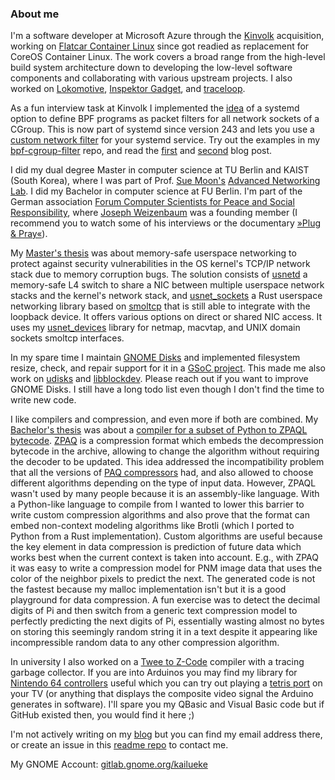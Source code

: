 ### About me

I'm a software developer at Microsoft Azure through the [Kinvolk](https://kinvolk.io/) acquisition, working on [Flatcar Container Linux](https://www.flatcar-linux.org/) since got readied as replacement for CoreOS Container Linux.
The work covers a broad range from the high-level build system architecture down to developing the low-level software components and collaborating with various upstream projects.
I also worked on [Lokomotive](https://github.com/kinvolk/lokomotive), [Inspektor Gadget](https://github.com/kinvolk/inspektor-gadget), and [traceloop](https://github.com/kinvolk/traceloop).

As a fun interview task at Kinvolk I implemented the [idea](https://github.com/systemd/systemd/issues/10227) of a systemd option to define BPF programs as packet filters for all network sockets of a CGroup. This is now part of systemd since version 243 and lets you use a [custom network filter](https://www.freedesktop.org/software/systemd/man/systemd.resource-control.html#IPIngressFilterPath=BPF_FS_PROGRAM_PATH) for your systemd service.
Try out the examples in my [bpf-cgroup-filter](https://github.com/pothos/bpf-cgroup-filter) repo, and read the [first](https://kailueke.gitlab.io/systemd-custom-bpf-firewall/) and [second](https://kailueke.gitlab.io/systemd-bpf-firewall-loader/) blog post.

I did my dual degree Master in computer science at TU Berlin and KAIST (South Korea), where I was part of Prof. [Sue Moon's](http://an.kaist.ac.kr/~sbmoon/) [Advanced Networking Lab](http://an.kaist.ac.kr/).
I did my Bachelor in computer science at FU Berlin.
I'm part of the German association [Forum Computer Scientists for Peace and Social Responsibility](https://de.wikipedia.org/wiki/Forum_InformatikerInnen_f%C3%BCr_Frieden_und_gesellschaftliche_Verantwortung), where [Joseph Weizenbaum](https://en.wikipedia.org/wiki/Joseph_Weizenbaum) was a founding member (I recommend you to watch some of his interviews or the documentary [»Plug & Pray«](http://www.plugandpray-film.de/en/)).

My [Master's thesis](https://pothos.github.io/papers/) was about memory-safe userspace networking to protect against security vulnerabilities in the OS kernel's TCP/IP network stack due to memory corruption bugs. The solution consists of [usnetd](https://github.com/ANLAB-KAIST/usnetd) a memory-safe L4 switch to share a NIC between multiple userspace network stacks and the kernel's network stack, and [usnet_sockets](https://github.com/ANLAB-KAIST/usnet_sockets) a Rust userspace networking library based on [smoltcp](https://github.com/smoltcp-rs/smoltcp) that is still able to integrate with the loopback device. It offers various options on direct or shared NIC access. It uses my [usnet_devices](https://github.com/ANLAB-KAIST/usnet_devices) library for netmap, macvtap, and UNIX domain sockets smoltcp interfaces.

In my spare time I maintain [GNOME Disks](https://gitlab.gnome.org/GNOME/gnome-disk-utility) and implemented filesystem resize, check, and repair support for it in a [GSoC project](https://wiki.gnome.org/Outreach/SummerOfCode/2017/Projects/KaiLueke_Disks). This made me also work on [udisks](https://github.com/storaged-project/udisks) and [libblockdev](https://github.com/storaged-project/libblockdev). Please reach out if you want to improve GNOME Disks. I still have a long todo list even though I don't find the time to write new code.

I like compilers and compression, and even more if both are combined. My [Bachelor's thesis](https://pothos.github.io/papers/) was about a [compiler for a subset of Python to ZPAQL bytecode](https://github.com/pothos/zpaqlpy). [ZPAQ](http://mattmahoney.net/dc/zpaq.html) is a compression format which embeds the decompression bytecode in the archive, allowing to change the algorithm without requiring the decoder to be updated. This idea addressed the incompatibility problem that all the versions of [PAQ compressors](https://en.wikipedia.org/wiki/PAQ) had, and also allowed to choose different algorithms depending on the type of input data. However, ZPAQL wasn't used by many people because it is an assembly-like language. With a Python-like language to compile from I wanted to lower this barrier to write custom compression algorithms and also prove that the format can embed non-context modeling algorithms like Brotli (which I ported to Python from a Rust implementation). Custom algorithms are useful because the key element in data compression is prediction of future data which works best when the current context is taken into account. E.g., with ZPAQ it was easy to write a compression model for PNM image data that uses the color of the neighbor pixels to predict the next. The generated code is not the fastest because my malloc implementation isn't but it is a good playground for data compression. A fun exercise was to detect the decimal digits of Pi and then switch from a generic text compression model to perfectly predicting the next digits of Pi, essentially wasting almost no bytes on storing this seemingly random string it in a text despite it appearing like incompressible random data to any other compression algorithm.

In university I also worked on a [Twee to Z-Code](https://github.com/Drakulix/zwreec) compiler with a tracing garbage collector.
If you are into Arduinos you may find my library for [Nintendo 64 controllers](https://github.com/pothos/arduino-n64-controller-library) useful which you can try out playing a [tetris port](https://kailueke.gitlab.io/N64Tetris.zip) on your TV (or anything that displays the composite video signal the Arduino generates in software). I'll spare you my QBasic and Visual Basic code but if GitHub existed then, you would find it here ;)

I'm not actively writing on my [blog](https://kailueke.gitlab.io/) but you can find my email address there, or create an issue in this [readme repo](https://github.com/pothos/pothos) to contact me.

My GNOME Account: [gitlab.gnome.org/kailueke](https://gitlab.gnome.org/kailueke)
